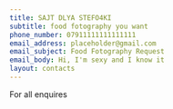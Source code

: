 ```yaml
---
title: SAJT DLYA STEFO4KI
subtitle: food fotography you want
phone_number: 07911111111111111
email_address: placeholder@gmail.com
email_subject: Food Fotography Request
email_body: Hi, I'm sexy and I know it
layout: contacts
---
```


For all enquires
